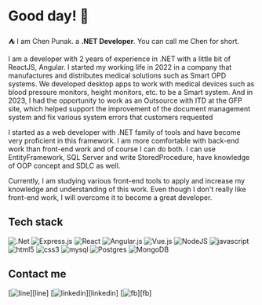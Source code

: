 
# Good day! 👋

⛺️ I am Chen Punak. a **.NET Developer**. You can call me Chen for short.

I am a developer with 2 years of experience in .NET with a little bit of ReactJS, Angular.
I started my working life in 2022 in a company that manufactures and distributes medical solutions such as Smart OPD systems. We developed desktop apps to work with medical devices such as blood pressure monitors, height monitors, etc. to be a Smart system.
And in 2023, I had the opportunity to work as an Outsource with ITD at the GFP site, which helped support the improvement of the document management system and fix various system errors that customers requested

I started as a web developer with .NET family of tools and have become very proficient in this framework. I am more comfortable with back-end work than front-end work and of course I can do both. I can use EntityFramework, SQL Server and write StoredProcedure, have knowledge of OOP concept and SDLC as well.

Currently, I am studying various front-end tools to apply and increase my knowledge and understanding of this work. Even though I don't really like front-end work, I will overcome it to become a great developer.

## Tech stack
![.Net](https://img.shields.io/badge/.NET-5C2D91?style=for-the-badge&logo=.net&logoColor=white)
![Express.js](https://img.shields.io/badge/express.js-%23404d59.svg?style=for-the-badge&logo=express&logoColor=%2361DAFB)
![React](https://img.shields.io/badge/react-%2320232a.svg?style=for-the-badge&logo=react&logoColor=%2361DAFB)
![Angular.js](https://img.shields.io/badge/angular.js-%23E23237.svg?style=for-the-badge&logo=angularjs&logoColor=white)
![Vue.js](https://img.shields.io/badge/vuejs-%2335495e.svg?style=for-the-badge&logo=vuedotjs&logoColor=%234FC08D)
![NodeJS](https://img.shields.io/badge/node.js-6DA55F?style=for-the-badge&logo=node.js&logoColor=white)
![javascript](https://img.shields.io/badge/JavaScript-F7DF1E?style=for-the-badge&logo=javascript&logoColor=black)
![html5](https://img.shields.io/badge/HTML-239120?style=for-the-badge&logo=html5&logoColor=white)
![css3](https://img.shields.io/badge/CSS3-1572B6?style=for-the-badge&logo=css3&logoColor=white)
![mysql](https://img.shields.io/badge/MySQL-00000F?style=for-the-badge&logo=mysql&logoColor=white)
![Postgres](https://img.shields.io/badge/postgres-%23316192.svg?style=for-the-badge&logo=postgresql&logoColor=white)
![MongoDB](https://img.shields.io/badge/MongoDB-%234ea94b.svg?style=for-the-badge&logo=mongodb&logoColor=white)

## Contact me
[![line](https://img.shields.io/badge/LINE-00C300?style=flat&logo=line&logoColor=white)][line]
[![linkedin](https://img.shields.io/badge/LinkedIn-0077B5?style=flat&logo=linkedin&logoColor=white)][linkedin]
[![fb](https://img.shields.io/badge/Facebook-1877F2?style=flat&logo=facebook&logoColor=white)][fb]
